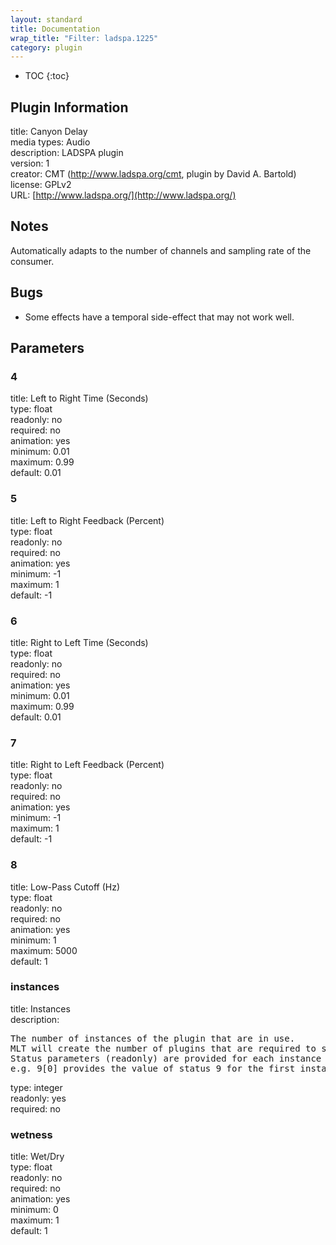 ```yaml
---
layout: standard
title: Documentation
wrap_title: "Filter: ladspa.1225"
category: plugin
---
```

* TOC
{:toc}

## Plugin Information

title: Canyon Delay  
media types:
Audio  
description: LADSPA plugin  
version: 1  
creator: CMT (http://www.ladspa.org/cmt, plugin by David A. Bartold)  
license: GPLv2  
URL: [http://www.ladspa.org/](http://www.ladspa.org/)  

## Notes

Automatically adapts to the number of channels and sampling rate of the consumer.

## Bugs

* Some effects have a temporal side-effect that may not work well.


## Parameters

### 4

title: Left to Right Time (Seconds)    
type: float  
readonly: no  
required: no  
animation: yes  
minimum: 0.01  
maximum: 0.99  
default: 0.01  

### 5

title: Left to Right Feedback (Percent)    
type: float  
readonly: no  
required: no  
animation: yes  
minimum: -1  
maximum: 1  
default: -1  

### 6

title: Right to Left Time (Seconds)    
type: float  
readonly: no  
required: no  
animation: yes  
minimum: 0.01  
maximum: 0.99  
default: 0.01  

### 7

title: Right to Left Feedback (Percent)    
type: float  
readonly: no  
required: no  
animation: yes  
minimum: -1  
maximum: 1  
default: -1  

### 8

title: Low-Pass Cutoff (Hz)    
type: float  
readonly: no  
required: no  
animation: yes  
minimum: 1  
maximum: 5000  
default: 1  

### instances

title: Instances    
description:
<pre>
The number of instances of the plugin that are in use.
MLT will create the number of plugins that are required to support the number of audio channels.
Status parameters (readonly) are provided for each instance and are accessed by specifying the instance number after the identifier (starting at zero).
e.g. 9[0] provides the value of status 9 for the first instance.
</pre>
type: integer  
readonly: yes  
required: no  

### wetness

title: Wet/Dry    
type: float  
readonly: no  
required: no  
animation: yes  
minimum: 0  
maximum: 1  
default: 1  

